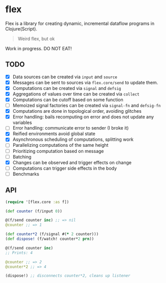 # flex

Flex is a library for creating dynamic, incremental dataflow programs in
Clojure(Script).

> Weird flex, but ok

Work in progress. DO NOT EAT!

## TODO 

* [x] Data sources can be created via `input` and `source`
* [x] Messages can be sent to sources via `flex.core/send` to update them.
* [x] Computations can be created via `signal` and `defsig`
* [x] Aggregations of values over time can be created via `collect`
* [x] Computations can be cutoff based on some function
* [ ] Memoized signal factories can be created via `signal-fn` and `defsig-fn`
* [x] Computations are done in topological order, avoiding glitches
* [x] Error handling: bails recomputing on error and does not update any variables
* [ ] Error handling: communicate error to sender (I broke it)
* [x] Reified environments avoid global state
* [x] Asynchronous scheduling of computations, splitting work
* [ ] Parallelizing computations of the same height
* [ ] Prioritizing computation based on message
* [ ] Batching
* [x] Changes can be observed and trigger effects on change
* [ ] Computations can trigger side effects in the body
* [ ] Benchmarks

## API

```clojure
(require '[flex.core :as f])

(def counter (f/input 0))

@(f/send counter inc) ;; => nil
@counter ;; => 1

(def counter*2 (f/signal #(* 2 counter)))
(def dispose! (f/watch! counter*2 prn))

@(f/send counter inc)
;; Prints: 4

@counter ;; => 2
@counter*2 ;; => 4

(dispose!) ;; disconnects counter*2, cleans up listener
```
